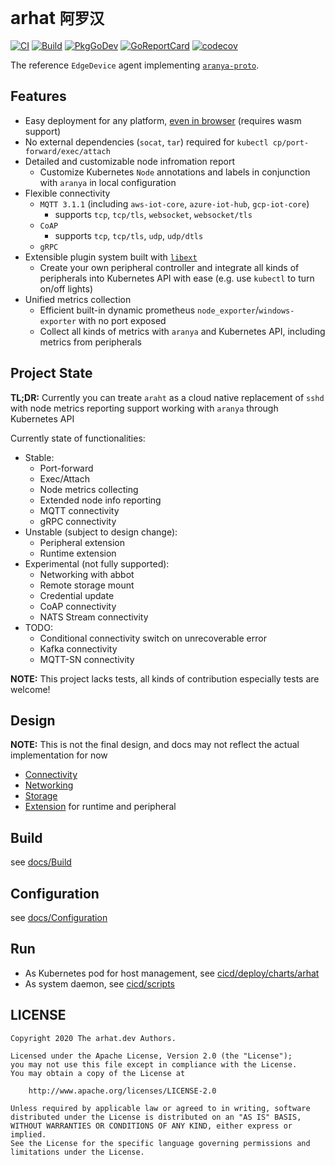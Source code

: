 # arhat `阿罗汉`

[![CI](https://github.com/arhat-dev/arhat/workflows/CI/badge.svg)](https://github.com/arhat-dev/arhat/actions?query=workflow%3ACI)
[![Build](https://github.com/arhat-dev/arhat/workflows/Build/badge.svg)](https://github.com/arhat-dev/arhat/actions?query=workflow%3ABuild)
[![PkgGoDev](https://pkg.go.dev/badge/arhat.dev/arhat)](https://pkg.go.dev/arhat.dev/arhat)
[![GoReportCard](https://goreportcard.com/badge/arhat.dev/arhat)](https://goreportcard.com/report/arhat.dev/arhat)
[![codecov](https://codecov.io/gh/arhat-dev/arhat/branch/master/graph/badge.svg)](https://codecov.io/gh/arhat-dev/arhat)

The reference `EdgeDevice` agent implementing [`aranya-proto`](https://github.com/arhat-dev/aranya-proto).

## Features

- Easy deployment for any platform, [even in browser](./cicd/scripts/wasm) (requires wasm support)
- No external dependencies (`socat`, `tar`) required for `kubectl cp/port-forward/exec/attach`
- Detailed and customizable node infromation report
  - Customize Kubernetes `Node` annotations and labels in conjunction with `aranya` in local configuration
- Flexible connectivity
  - `MQTT 3.1.1` (including `aws-iot-core`, `azure-iot-hub`, `gcp-iot-core`)
    - supports `tcp`, `tcp/tls`, `websocket`, `websocket/tls`
  - `CoAP`
    - supports `tcp`, `tcp/tls`, `udp`, `udp/dtls`
  - `gRPC`
- Extensible plugin system built with [`libext`](arhat.dev/libext)
  - Create your own peripheral controller and integrate all kinds of peripherals into Kubernetes API with ease (e.g. use `kubectl` to turn on/off lights)
- Unified metrics collection
  - Efficient built-in dynamic prometheus `node_exporter`/`windows-exporter` with no port exposed
  - Collect all kinds of metrics with `aranya` and Kubernetes API, including metrics from peripherals

## Project State

__TL;DR:__ Currently you can treate `araht` as a cloud native replacement of `sshd` with node metrics reporting support working with `aranya` through Kubernetes API

Currently state of functionalities:

- Stable:
  - Port-forward
  - Exec/Attach
  - Node metrics collecting
  - Extended node info reporting
  - MQTT connectivity
  - gRPC connectivity
- Unstable (subject to design change):
  - Peripheral extension
  - Runtime extension
- Experimental (not fully supported):
  - Networking with abbot
  - Remote storage mount
  - Credential update
  - CoAP connectivity
  - NATS Stream connectivity
- TODO:
  - Conditional connectivity switch on unrecoverable error
  - Kafka connectivity
  - MQTT-SN connectivity

__NOTE:__ This project lacks tests, all kinds of contribution especially tests are welcome!

## Design

__NOTE:__ This is not the final design, and docs may not reflect the actual implementation for now

- [Connectivity](./docs/Connectivity.md)
- [Networking](./docs/Networking.md)
- [Storage](./docs/Storage.md)
- [Extension](./docs/Extension.md) for runtime and peripheral

## Build

see [docs/Build](./docs/Build.md)

## Configuration

see [docs/Configuration](./docs/Configuration.md)

## Run

- As Kubernetes pod for host management, see [cicd/deploy/charts/arhat](./cicd/deploy/charts/arhat)
- As system daemon, see [cicd/scripts](./cicd/scripts)

## LICENSE

```text
Copyright 2020 The arhat.dev Authors.

Licensed under the Apache License, Version 2.0 (the "License");
you may not use this file except in compliance with the License.
You may obtain a copy of the License at

    http://www.apache.org/licenses/LICENSE-2.0

Unless required by applicable law or agreed to in writing, software
distributed under the License is distributed on an "AS IS" BASIS,
WITHOUT WARRANTIES OR CONDITIONS OF ANY KIND, either express or implied.
See the License for the specific language governing permissions and
limitations under the License.
```

